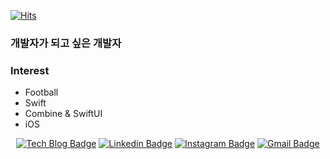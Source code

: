 [![Hits](https://hits.seeyoufarm.com/api/count/incr/badge.svg?url=https%3A%2F%2Fgithub.com%2Fsweetfood-dev&count_bg=%2379C83D&title_bg=%23555555&icon=&icon_color=%23E7E7E7&title=hits&edge_flat=false)](https://hits.seeyoufarm.com)

### 개발자가 되고 싶은 개발자

### Interest
- Football
- Swift
- Combine & SwiftUI
- iOS

<div align=center>

[![Tech Blog Badge](http://img.shields.io/badge/-Tech%20blog-black?style=flat-square&logo=github&link=https://sweetfood-dev.github.io/)](https://sweetfood-dev.github.io/) 
[![Linkedin Badge](https://img.shields.io/badge/-LinkedIn-blue?style=flat-square&logo=Linkedin&logoColor=white&link=https://www.linkedin.com/in/지수-권-496594202/)](https://www.linkedin.com/in/지수-권-496594202/) 
[![Instagram Badge](https://img.shields.io/badge/-Instagram-dd2a7b?style=flat-square&logo=instagram&logoColor=white&link=https://www.instagram.com/kjisooooooo/)](https://www.instagram.com/kjisooooooo/) 
[![Gmail Badge](https://img.shields.io/badge/-Gmail-d14836?style=flat-square&logo=Gmail&logoColor=white&link=mailto:kjsii123@naver.com)](mailto:kjsii123@naver.com)
</div>
